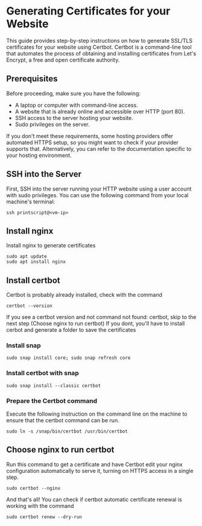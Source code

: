 # Generating Certificates for your Website

This guide provides step-by-step instructions on how to generate SSL/TLS certificates for your website using Certbot. Certbot is a command-line tool that automates the process of obtaining and installing certificates from Let's Encrypt, a free and open certificate authority.

## Prerequisites

Before proceeding, make sure you have the following:

- A laptop or computer with command-line access.
- A website that is already online and accessible over HTTP (port 80).
- SSH access to the server hosting your website.
- Sudo privileges on the server.

If you don't meet these requirements, some hosting providers offer automated HTTPS setup, so you might want to check if your provider supports that. Alternatively, you can refer to the documentation specific to your hosting environment.

## SSH into the Server

First, SSH into the server running your HTTP website using a user account with sudo privileges. You can use the following command from your local machine's terminal:

```
ssh printscript@<vm-ip>
```

## Install nginx

Install nginx to generate certificates
```
sudo apt update
sudo apt install nginx
```
 
## Install certbot

Certbot is probably already installed, check with the command

```
certbot --version
```

If you see a certbot version and not command not found: certbot, skip to the next step (Choose nginx to run certbot)
If you dont, you'll have to install cerbot and generate a folder to save the certificates

### Install snap 

```
sudo snap install core; sudo snap refresh core
```

### Install certbot with snap

``` 
sudo snap install --classic certbot
```

### Prepare the Certbot command

Execute the following instruction on the command line on the machine to ensure that the certbot command can be run.
```
sudo ln -s /snap/bin/certbot /usr/bin/certbot
```

## Choose nginx to run certbot

Run this command to get a certificate and have Certbot edit your nginx configuration automatically to serve it, turning on HTTPS access in a single step.
```
sudo certbot --nginx
```

And that's all!
You can check if certbot automatic certificate renewal is working with the command 
```
sudo certbot renew --dry-run
```
